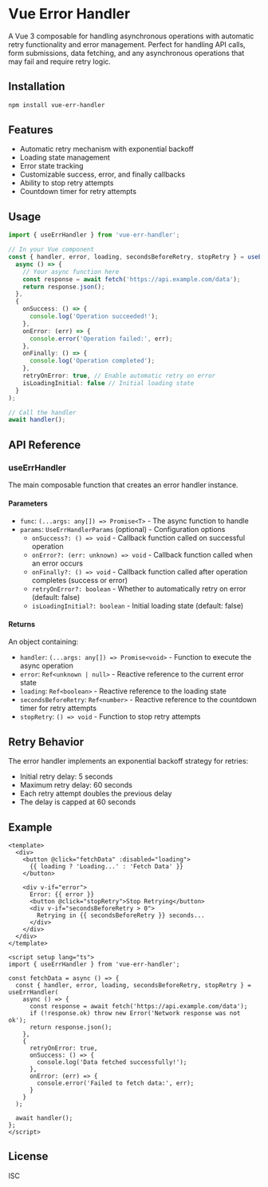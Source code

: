 # Vue Error Handler

A Vue 3 composable for handling asynchronous operations with automatic retry functionality and error management.
Perfect for handling API calls, form submissions, data fetching, and any asynchronous operations that may fail and require retry logic.

## Installation

```bash
npm install vue-err-handler
```

## Features

- Automatic retry mechanism with exponential backoff
- Loading state management
- Error state tracking
- Customizable success, error, and finally callbacks
- Ability to stop retry attempts
- Countdown timer for retry attempts

## Usage

```typescript
import { useErrHandler } from 'vue-err-handler';

// In your Vue component
const { handler, error, loading, secondsBeforeRetry, stopRetry } = useErrHandler(
  async () => {
    // Your async function here
    const response = await fetch('https://api.example.com/data');
    return response.json();
  },
  {
    onSuccess: () => {
      console.log('Operation succeeded!');
    },
    onError: (err) => {
      console.error('Operation failed:', err);
    },
    onFinally: () => {
      console.log('Operation completed');
    },
    retryOnError: true, // Enable automatic retry on error
    isLoadingInitial: false // Initial loading state
  }
);

// Call the handler
await handler();
```

## API Reference

### useErrHandler

The main composable function that creates an error handler instance.

#### Parameters

- `func`: `(...args: any[]) => Promise<T>` - The async function to handle
- `params`: `UseErrHandlerParams` (optional) - Configuration options
  - `onSuccess?: () => void` - Callback function called on successful operation
  - `onError?: (err: unknown) => void` - Callback function called when an error occurs
  - `onFinally?: () => void` - Callback function called after operation completes (success or error)
  - `retryOnError?: boolean` - Whether to automatically retry on error (default: false)
  - `isLoadingInitial?: boolean` - Initial loading state (default: false)

#### Returns

An object containing:

- `handler`: `(...args: any[]) => Promise<void>` - Function to execute the async operation
- `error`: `Ref<unknown | null>` - Reactive reference to the current error state
- `loading`: `Ref<boolean>` - Reactive reference to the loading state
- `secondsBeforeRetry`: `Ref<number>` - Reactive reference to the countdown timer for retry attempts
- `stopRetry`: `() => void` - Function to stop retry attempts

## Retry Behavior

The error handler implements an exponential backoff strategy for retries:

- Initial retry delay: 5 seconds
- Maximum retry delay: 60 seconds
- Each retry attempt doubles the previous delay
- The delay is capped at 60 seconds

## Example

```vue
<template>
  <div>
    <button @click="fetchData" :disabled="loading">
      {{ loading ? 'Loading...' : 'Fetch Data' }}
    </button>
    
    <div v-if="error">
      Error: {{ error }}
      <button @click="stopRetry">Stop Retrying</button>
      <div v-if="secondsBeforeRetry > 0">
        Retrying in {{ secondsBeforeRetry }} seconds...
      </div>
    </div>
  </div>
</template>

<script setup lang="ts">
import { useErrHandler } from 'vue-err-handler';

const fetchData = async () => {
  const { handler, error, loading, secondsBeforeRetry, stopRetry } = useErrHandler(
    async () => {
      const response = await fetch('https://api.example.com/data');
      if (!response.ok) throw new Error('Network response was not ok');
      return response.json();
    },
    {
      retryOnError: true,
      onSuccess: () => {
        console.log('Data fetched successfully!');
      },
      onError: (err) => {
        console.error('Failed to fetch data:', err);
      }
    }
  );

  await handler();
};
</script>
```

## License

ISC